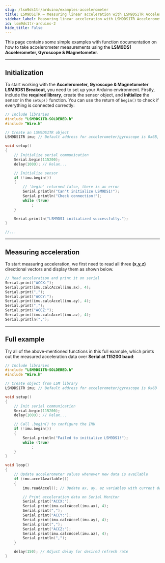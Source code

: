 ```yaml
---
slug: /lsm9ds1tr/arduino/examples-accelerometer
title: LSM9DS1TR – Measuring linear acceleration with LSM9DS1TR Accelerometer (example)
sidebar_label: Measuring linear acceleration with LSM9DS1TR Accelerometer (example)
id: lsm9ds1tr-arduino-2 
hide_title: False
---
```


This page contains some simple examples with function documentation on how to take accelerometer measurements using the **LSM9DS1 Accelerometer, Gyroscope & Magnetometer**.

---

## Initialization

To start working with the **Accelerometer, Gyroscope & Magnetometer LSM9DS1 Breakout**, you need to set up your Arduino environment. Firstly, include the **required library**, create the sensor object, and **initialize** the sensor in the `setup()` function. You can use the return of `begin()` to check if everything is connected correctly:

```cpp
// Include libraries
#include "LSM9DS1TR-SOLDERED.h"
#include "Wire.h"

// Create an LSM9DS1TR object
LSM9DS1TR imu; // Default address for accelerometer/gyroscope is 0x6B, and magnetometer is 0x1E.

void setup()
{
    // Initialize serial communication
    Serial.begin(115200);
    delay(1000); // Relax...

    // Initialize sensor
    if (!imu.begin())
    {
        // 'begin' returned false, there is an error
        Serial.println("Can't initialize LSM9DS1!");
        Serial.println("Check connection!");
        while (true)
            ;
    }

    Serial.println("LSM9DS1 initialized successfully.");
}

//...
```

<FunctionDocumentation
functionName="imu.begin()"
description="Initializes the LSM9DS1 Accelerometer sensor, setting up communication over I2C or SPI and configuring the sensor for operation. This function also verifies the presence of the sensor on the specified I2C address or SPI bus."
returnDescription="Returns true: If initialization is successful, indicating that the sensor is properly connected and configured.Returns false: If initialization fails, indicating a connection issue or incorrect configuration."
parameters={[]}
/>

---

## Measuring acceleration 

To start measuring acceleration, we first need to read all three **(x,y,z)** directional vectors and display them as shown below.

```cpp
// Read acceleration and print it on serial
Serial.print("ACCX:");
Serial.print(imu.calcAccel(imu.ax), 4);
Serial.print(",");
Serial.print("ACCY:");
Serial.print(imu.calcAccel(imu.ay), 4);
Serial.print(",");
Serial.print("ACCZ:");
Serial.print(imu.calcAccel(imu.az), 4);
Serial.println(",");
```

<FunctionDocumentation functionName="imu.calcAccel()" description="Reads and calculates the acceleration value along the given axis from the LSM9DS1 sensor." returnDescription="Returns a floating-point number in units of g (gravitational force)." parameters={[]} />

---

## Full example

Try all of the above-mentioned functions in this full example, which prints out the measured acceleration data over **Serial at 115200 baud**:

```cpp
// Include libraries
#include "LSM9DS1TR-SOLDERED.h"
#include "Wire.h"

// Create object from LSM library
LSM9DS1TR imu; // Default address for accelerometer/gyroscope is 0x6B

void setup()
{
    // Init serial communication
    Serial.begin(115200);
    delay(1000); // Relax...

    // Call .begin() to configure the IMU
    if (!imu.begin())
    {
        Serial.println("Failed to initialize LSM9DS1!");
        while (true)
            ;
    }
}

void loop()
{
    // Update accelerometer values whenever new data is available
    if (imu.accelAvailable())
    {
        imu.readAccel(); // Update ax, ay, az variables with current data

        // Print acceleration data on Serial Monitor
        Serial.print("ACCX:");
        Serial.print(imu.calcAccel(imu.ax), 4);
        Serial.print(",");
        Serial.print("ACCY:");
        Serial.print(imu.calcAccel(imu.ay), 4);
        Serial.print(",");
        Serial.print("ACCZ:");
        Serial.print(imu.calcAccel(imu.az), 4);
        Serial.println(",");
    }

    delay(150); // Adjust delay for desired refresh rate
}
```

<QuickLink 
  title="LSM9DS1_Basic_I2C.ino" 
  description="Most basic example of use. Example using the LSM9DS1 with basic settings"
  url="https://github.com/SolderedElectronics/Soldered-LSM9DS1TR-Arduino-Library/blob/main/examples/LSM9DS1_Basic_I2C/LSM9DS1_Basic_I2C.ino" 
/>